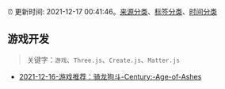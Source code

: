 :alarm_clock: 更新时间: 2021-12-17 00:41:46。[来源分类](../README.md)、[标签分类](../TAGS.md)、[时间分类](../TIMELINE.md)

## 游戏开发


> 关键字：`游戏`、`Three.js`、`Create.js`、`Matter.js`



- [2021-12-16-游戏推荐：骑龙狗斗-Century:-Age-of-Ashes](https://www.v2ex.com/t/822716) 
